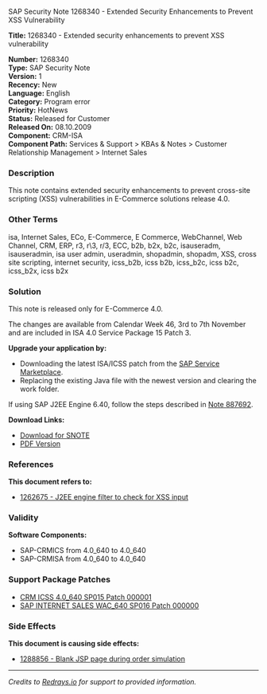 SAP Security Note 1268340 - Extended Security Enhancements to Prevent XSS Vulnerability

**Title:** 1268340 - Extended security enhancements to prevent XSS vulnerability

**Number:** 1268340  
**Type:** SAP Security Note  
**Version:** 1  
**Recency:** New  
**Language:** English  
**Category:** Program error  
**Priority:** HotNews  
**Status:** Released for Customer  
**Released On:** 08.10.2009  
**Component:** CRM-ISA  
**Component Path:** Services & Support > KBAs & Notes > Customer Relationship Management > Internet Sales

### Description

This note contains extended security enhancements to prevent cross-site scripting (XSS) vulnerabilities in E-Commerce solutions release 4.0.

### Other Terms
isa, Internet Sales, ECo, E-Commerce, E Commerce, WebChannel, Web Channel, CRM, ERP, r3, r\3, r/3, ECC, b2b, b2x, b2c, isauseradm, isauseradmin, isa user admin, useradmin, shopadmin, shopadm, XSS, cross site scripting, internet security, icss_b2b, icss b2b, icss_b2c, icss b2c, icss_b2x, icss b2x

### Solution

This note is released only for E-Commerce 4.0.

The changes are available from Calendar Week 46, 3rd to 7th November and are included in ISA 4.0 Service Package 15 Patch 3.

**Upgrade your application by:**
- Downloading the latest ISA/ICSS patch from the [SAP Service Marketplace](https://me.sap.com/).
- Replacing the existing Java file with the newest version and clearing the work folder.

If using SAP J2EE Engine 6.40, follow the steps described in [Note 887692](https://me.sap.com/notes/887692).

**Download Links:**
- [Download for SNOTE](https://notesdownloads.sap.com/note/0040000016660622017)
- [PDF Version](https://userapps.support.sap.com/sap/support/sfm/notes/print/0001268340?language=en-US&token=B02FED1A4BBE95482558A4136774C4FF)

### References

**This document refers to:**
- [1262675 - J2EE engine filter to check for XSS input](https://me.sap.com/notes/1262675)

### Validity

**Software Components:**
- SAP-CRMICS from 4.0_640 to 4.0_640
- SAP-CRMISA from 4.0_640 to 4.0_640

### Support Package Patches
- [CRM ICSS 4.0_640 SP015 Patch 000001](https://me.sap.com/sap/support/swdc/notes?cvnr=01200314690200004365&support_package=SP015&patch_level=000001)
- [SAP INTERNET SALES WAC_640 SP016 Patch 000000](https://me.sap.com/sap/support/swdc/notes?cvnr=01200314690200004369&support_package=SP016&patch_level=000000)

### Side Effects

**This document is causing side effects:**
- [1288856 - Blank JSP page during order simulation](https://me.sap.com/notes/0001288856)

---

*Credits to [Redrays.io](https://redrays.io) for support to provided information.*